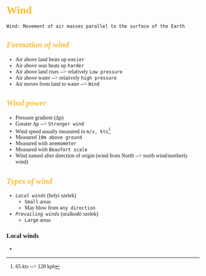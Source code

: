 <span style="font-family:'cascadia code'">

# <span style="color:#fabd2f">Wind

```
Wind: Movement of air masses parallel to the surface of the Earth
```
## <span style="color:#fabd2f">_Formation of wind_
- Air above land heats up `easier`
- Air above seas heats up `harder`
- Air above land rises --> relatively `Low pressure`
- Air above water --> relatively `high pressure`
- Air moves from land to water --> `Wind`

## <span style="color:#fabd2f"> _Wind power_
- Pressure gradient (&#8710;p)
- Greater &#8710;p --> `Stronger wind`
- Wind speed usually measured in `m/s, kts`[^1]
- Measured `10m above ground`
- Measured with `anemometer`
- Measured with `Beaufort scale`
- Wind named after direction of origin (wind from North --> north wind/northerly wind)


## <span style="color:#fabd2f"> _Types of wind_
- _`Local winds`_ (helyi szelek)
  - `Small` areas
  - May blow from `any direction`
- _`Prevailing winds`_ (uralkodó szelek)
  - `Large` areas

### Local winds
- 

[^1]: 65 kts --> 120 kph